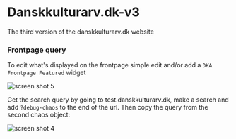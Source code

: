 Danskkulturarv.dk-v3
====================

The third version of the danskkulturarv.dk website

### Frontpage query

To edit what's displayed on the frontpage simple edit and/or add a `DKA Frontpage Featured` widget

![screen shot 5](https://cloud.githubusercontent.com/assets/3859425/15181911/05ab771c-178a-11e6-9ca7-0c4194f42eb5.png)

Get the search query by going to test.danskkulturarv.dk, make a search and add `?debug-chaos` to the end of the url. Then copy the query from the second chaos object:

![screen shot 4](https://cloud.githubusercontent.com/assets/3859425/15181943/42e17000-178a-11e6-8125-e072f38bfe7d.png)
